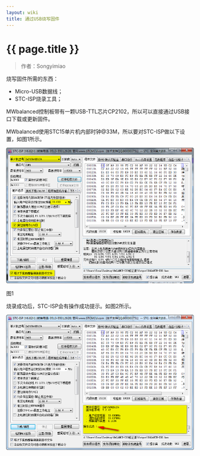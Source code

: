 ```yaml
---
layout: wiki
title: 通过USB烧写固件
---
```


# {{ page.title }}

> 作者：Songyimiao

烧写固件所需的东西：

* Micro-USB数据线；
* STC-ISP烧录工具；

MWbalanced控制板带有一颗USB-TTL芯片CP2102，所以可以直接通过USB接口下载或更新固件。

MWbalanced使用STC15单片机内部时钟@33M，所以要对STC-ISP做以下设置，如图1所示。

![](/img/wiki/stc-isp-download.png)

图1

烧录成功后，STC-ISP会有操作成功提示。如图2所示。

![](/img/wiki/stc-isp-download-success.png)